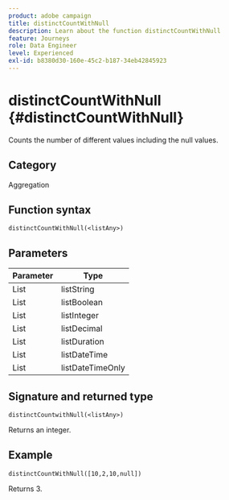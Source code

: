 ```yaml
---
product: adobe campaign
title: distinctCountWithNull
description: Learn about the function distinctCountWithNull
feature: Journeys
role: Data Engineer
level: Experienced
exl-id: b8380d30-160e-45c2-b187-34eb42845923
---
```

# distinctCountWithNull {#distinctCountWithNull}

Counts the number of different values including the null values.

## Category

Aggregation

## Function syntax

`distinctCountWithNull(<listAny>)`

## Parameters

| Parameter | Type             |
|-----------|------------------|
| List      | listString       |
| List      | listBoolean      |
| List      | listInteger      |
| List      | listDecimal      |
| List      | listDuration     |
| List      | listDateTime     |
| List      | listDateTimeOnly |

## Signature and returned type

`distinctCountwithNull(<listAny>)`

Returns an integer.

## Example

`distinctCountWithNull([10,2,10,null])`

Returns 3.
